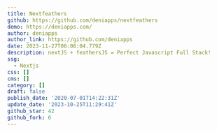 ```yaml
---
title: Nextfeathers
github: https://github.com/deniapps/nextfeathers
demo: https://deniapps.com/
author: deniapps
author_link: https://github.com/deniapps
date: 2023-11-27T06:06:04.779Z
description: nextJS + feathersJS = Perfect Javascript Full Stack!
ssg:
  - Nextjs
css: []
cms: []
category: []
draft: false
publish_date: '2020-07-01T14:22:31Z'
update_date: '2023-10-25T11:29:41Z'
github_star: 42
github_fork: 6
---
```

